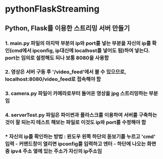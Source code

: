 # pythonFlaskStreaming

## Python, Flask를 이용한 스트리밍 서버 만들기  
### 1. main.py 파일의 마지막 부분의 ip와 port를 넣는 부분을 자신의 ip를 확인(cmd에서 ipconfig, ip대신에 localhost를 넣어도 됨)하여 넣는다. port는 임의로 설정해도 되나 보통 8080을 사용함   
### 2. 영상은 서버 구동 후 '/video_feed'에서 볼 수 있으므로, localhost:8080/video_feed로 접속해야 함  
### 3. camera.py 파일이 카메라로부터 들어온 영상을 jpg 스트리밍하는 부분임   
### 4. serverTest.py 파일은 파이썬과 플라스크를 이용하여 서버를 구축하는 것이 잘 되는지 테스트 해보는 파일로 이것도 ip와 port를 수정해야 함  
### * 자신의 ip를 확인하는 방법 : 윈도우 왼쪽 하단의 돋보기를 누르고 'cmd' 입력 - 커맨드창이 열리면 ipconfig를 입력하고 엔터 - 하단에 나오는 화면 중 ipv4 주소 옆에 있는 주소가 자신의 ip주소임  
